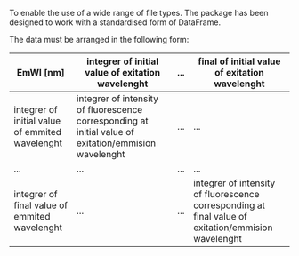 To enable the use of a wide range of file types. The package has been designed to work with a standardised form of DataFrame.

The data must be arranged in the following form:

| EmWl [nm]                                         | integrer of initial value of exitation wavelenght               | ... | final of initial value of exitation wavelenght               |
| -------------------------------------------------- | -------------------------------------------------------------- | --- | -------------------------------------------------------------- |
| integrer of initial value of emmited wavelenght    | integrer of intensity of fluorescence corresponding at initial value of exitation/emmision wavelenght                  | ... | ...                                                            |
| ...                                                | ...                                                            | ... | ...                                                            |
| integrer of final value of emmited wavelenght      | ...                                                            | ... | integrer of intensity of fluorescence corresponding at final value of exitation/emmision wavelenght                    |
